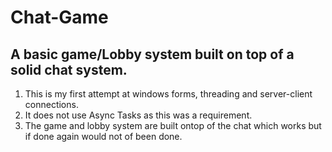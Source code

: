 # Chat-Game
A basic game/Lobby system built on top of a solid chat system.
------
1. This is my first attempt at windows forms, threading and server-client connections.
2. It does not use Async Tasks as this was a requirement.
3. The game and lobby system are built ontop of the chat which works but if done again would not of been done.


